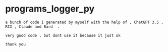 # programs_logger_py
    a bunch of code i generated by myself with the help of , ChatGPT 3.5 , RIX , Claude and Bard  . 

    very good code , but dont use it because it just ok 

    thank you 
